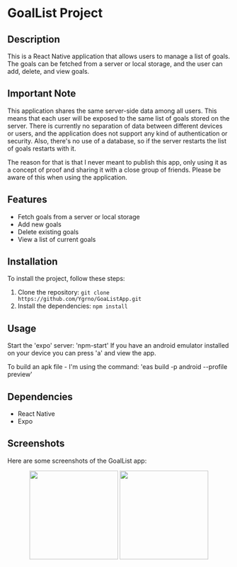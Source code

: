 # GoalList Project

## Description

This is a React Native application that allows users to manage a list of goals. The goals can be fetched from a server or local storage, and the user can add, delete, and view goals.

## Important Note

This application shares the same server-side data among all users. This means that each user will be exposed to the same list of goals stored on the server. 
There is currently no separation of data between different devices or users, and the application does not support any kind of authentication or security.
Also, there's no use of a database, so if the server restarts the list of goals restarts with it.

The reason for that is that I never meant to publish this app, only using it as a concept of proof and sharing it with a close group of friends.
Please be aware of this when using the application.

## Features

- Fetch goals from a server or local storage
- Add new goals
- Delete existing goals
- View a list of current goals

## Installation

To install the project, follow these steps:

1. Clone the repository: `git clone https://github.com/Ygrno/GoaListApp.git`
2. Install the dependencies: `npm install`

## Usage

Start the 'expo' server: 'npm-start'
If you have an android emulator installed on your device you can press 'a' and view the app. 

To build an apk file - I'm using the command: 'eas build -p android --profile preview'

## Dependencies

- React Native
- Expo

## Screenshots

Here are some screenshots of the GoalList app:

<p float="left" align="center">
  <img src="https://github.com/Ygrno/GoaListApp/assets/26521541/c94b28ff-c8b4-423a-aae4-53ff49310e7c" width="200" />
  <img src="https://github.com/Ygrno/GoaListApp/assets/26521541/a7e6014e-6a1e-44db-a467-74c9c9a1871c" width="200" /> 
</p>
